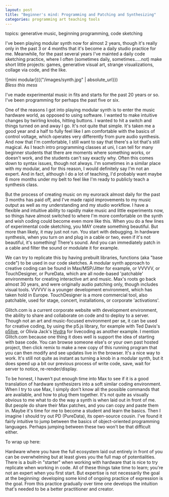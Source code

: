 ```yaml
---
layout: post
title: "Beginner's mind: Programming and Patching and Synthesizing"
categories: programming art teaching tools
---
```


topics: generative music, beginning programming, code sketching

I've been playing modular synth now for almost 2 years, though it's really only in the past 3 or 4 months that it's become a daily studio practice for me. Meanwhile, for the past several years I've mainted a daily code sketching practice, where I often (sometimes daily, sometimes.....not) make short little projects: games, generative visual art, strange visualizations, collage via code, and the like.

![mini modular]({{"/images/synth.jpg" | absolute_url}})  
*Bless this mess*

I've made experimental music in fits and starts for the past 20 years or so. I've been programming for perhaps the past five or six.

One of the reasons I got into playing modular synth is to enter the music hardware world, as opposed to using software. I wanted to make intuitive changes by twirling knobs, hitting buttons. I wanted to hit a switch and things turned on and away I go. It's not quite that simple. It's taken me a good year and a half to fully feel like I am comfortable with the basics of control voltage, which operates very differently from pure audio synthesis. And now that I'm comfortable, I still want to say that there's a lot that's still magical. As I teach intro programming classes at uni, I can tell for many beginner students that there are moments where something works, or doesn't work, and the students can't say exactly why. Often this comes down to syntax issues, though not always. I'm sometimes in a similar place with my modular, and for this reason, I would definitely say I'm not an expert. And in fact, although I do a lot of teaching, I'd probably want maybe 6 more months under my belt to feel like I'm ready to publicly teach a synthesis class.

But the process of creating music on my eurorack almost daily for the past 3 months has paid off, and I've made rapid improvements to my music output as well as my understanding and my studio workflow. I have a flexible and intuitive ability to rapidly make music and little experiments now, so things have almost switched to where I'm more comfortable on the synth and wish coding could become even more like this. When you do a few lines of experimental code sketching, you MAY create something beautiful. But more than likely, it may just not run. You start with debugging. In hardware synthesis, when you turn on and plug in a cable or two, even if it's not beautiful, it's something! There's sound. And you can immediately patch in a cable and filter the sound or modulate it for example.

We can try to replicate this by having prebuilt libraries, functions (aka "base code") to be used in our code sketches. A modular synth approach to creative coding can be found in Max/MSP/Jitter for example, or VVVVV, or TouchDesigner, or PureData, which are all node-based 'patchable' environments for creating interactive art and music. Max's roots go back almost 30 years, and were originally audio patching only, though includes visual tools. VVVVV is a younger development environment, which has taken hold in Europe. TouchDesigner is a more commercial tool, also patchable, used for stage, concert, installations, or corporate 'activations'. 

Glitch.com is a current corporate website with development environment, the ability to share and collaborate on code and to deploy to a server. Though not an art and music-focused environment per se, it can be used for creative coding, by using the p5.js library, for example with Ted Davis's [p5live](https://www.teddavis.org/p5live/), or Olivia Jack's [Hydra](https://hydra-editor.glitch.me/) for livecoding as another example. I mention Glitch.com because one thing it does well is support the idea of starting with base code. You can browse someone else's or your own past hosted project, then click remix to make a new copy of this running program that you can then modify and see updates live in the browser. It's a nice way to work. It's still not quite as instant as turning a knob in a modular synth, but it does speed up a bit our previous process of write code, save, wait for server to notice, re-render/display.

To be honest, I haven't put enough time into Max to see if it is a good translation of hardware synthesizers into a soft similar coding environment. When I try to use Max, I simply don't know all the possible commands that are available, and how to plug them together. It's not quite as visually obvious to me what to do the way a synth is when laid out in front of me. But people do share their Max patches, and you can copy and paste them in. Maybe it's time for me to become a student and learn the basics. Then I imagine I should try out PD (PureData), its open-source cousin. I've found it fairly intuitive to jump between the basics of object-oriented programming languages. Perhaps jumping between these two won't be that difficult either.

To wrap up here: 

Hardware where you have the full ecosystem laid out entirely in front of you can be overwhelming but at least gives you the full map of potentialities. There is a built-in "starter" when working with hardware that is nice to try replicate when working in code. All of these things take time to learn; you're not an expert when you first start. But expertise is not necessarily the goal at the beginning: developing some kind of ongoing practice of expression is the goal. From this practice gradually over time one develops the intuition that's needed to be a better practitioner and creator.

